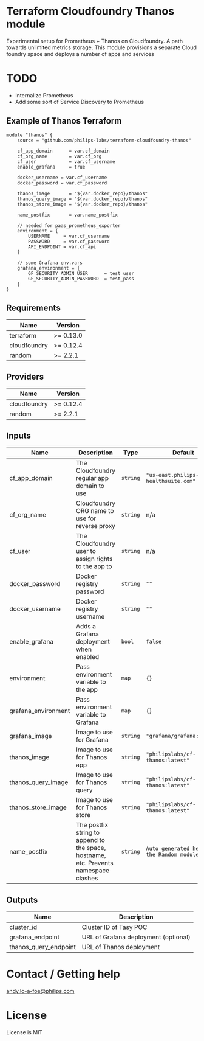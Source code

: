 # Terraform Cloudfoundry Thanos module
Experimental setup for Prometheus + Thanos on Cloudfoundry.
A path towards unlimited metrics storage. This module provisions
a separate Cloud foundry space and deploys a number of apps and services

# TODO 
- Internalize Prometheus
- Add some sort of Service Discovery to Prometheus

## Example of Thanos Terraform
```
module "thanos" {
    source = "github.com/philips-labs/terraform-cloudfoundry-thanos"
    
    cf_app_domain      = var.cf_domain
    cf_org_name        = var.cf_org
    cf_user            = var.cf_username
    enable_grafana     = true
    
    docker_username = var.cf_username
    docker_password = var.cf_password
    
    thanos_image       = "${var.docker_repo}/thanos"
    thanos_query_image = "${var.docker_repo}/thanos"
    thanos_store_image = "${var.docker_repo}/thanos"
    
    name_postfix       = var.name_postfix
    
    // needed for paas_prometheus_exporter
    environment = {
        USERNAME     = var.cf_username
        PASSWORD     = var.cf_password
        API_ENDPOINT = var.cf_api
    }
    
    // some Grafana env.vars
    grafana_environment = {
        GF_SECURITY_ADMIN_USER      = test_user
        GF_SECURITY_ADMIN_PASSWORD  = test_pass
    }
}
```

## Requirements

| Name | Version |
|------|---------|
| terraform | >= 0.13.0 |
| cloudfoundry | >= 0.12.4 |
| random | >= 2.2.1 |

## Providers

| Name | Version |
|------|---------|
| cloudfoundry | >= 0.12.4 |
| random | >= 2.2.1 |

## Inputs

| Name | Description | Type | Default | Required |
|------|-------------|------|---------|:--------:|
| cf\_app\_domain | The Cloudfoundry regular app domain to use | `string` | `"us-east.philips-healthsuite.com"` | no |
| cf\_org\_name | Cloudfoundry ORG name to use for reverse proxy | `string` | n/a | yes |
| cf\_user | The Cloudfoundry user to assign rights to the app to | `string` | n/a | yes |
| docker\_password | Docker registry password | `string` | `""` | no |
| docker\_username | Docker registry username | `string` | `""` | no |
| enable\_grafana | Adds a Grafana deployment when enabled | `bool` | `false` | no |
| environment | Pass environment variable to the app | `map` | `{}` | no |
| grafana\_environment | Pass environment variable to Grafana | `map` | `{}` | no |
| grafana\_image | Image to use for Grafana | `string` | `"grafana/grafana:latest"` | no |
| thanos\_image | Image to use for Thanos app | `string` | `"philipslabs/cf-thanos:latest"` | no |
| thanos\_query\_image | Image to use for Thanos query | `string` | `"philipslabs/cf-thanos:latest"` | no |
| thanos\_store\_image | Image to use for Thanos store | `string` | `"philipslabs/cf-thanos:latest"` | no |
| name\_postfix | The postfix string to append to the space, hostname, etc. Prevents namespace clashes | `string` | `Auto generated hex using the Random module` | no |

## Outputs

| Name | Description |
|------|-------------|
| cluster\_id | Cluster ID of Tasy POC |
| grafana\_endpoint | URL of Grafana deployment (optional) |
| thanos\_query\_endpoint | URL of Thanos deployment |

# Contact / Getting help
andy.lo-a-foe@philips.com

# License
License is MIT
